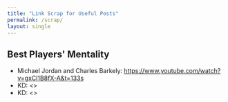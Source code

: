 ```yaml
---
title: "Link Scrap for Useful Posts"
permalink: /scrap/
layout: single
---
```


## Best Players' Mentality
- Michael Jordan and Charles Barkely: <https://www.youtube.com/watch?v=gxCl1B8fX-A&t=133s>
- KD: <>
- KD: <>
